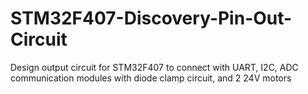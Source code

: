 # STM32F407-Discovery-Pin-Out-Circuit
Design output circuit for STM32F407 to connect with UART, I2C, ADC communication modules with diode clamp circuit, and 2 24V motors
